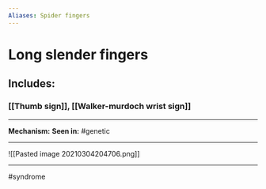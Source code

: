 ```yaml
---
Aliases: Spider fingers
---
```

# Long slender fingers
## Includes:
### [[Thumb sign]], [[Walker-murdoch wrist sign]]

---
**Mechanism:**
**Seen in:** #genetic 

---
![[Pasted image 20210304204706.png]]

---
#syndrome 